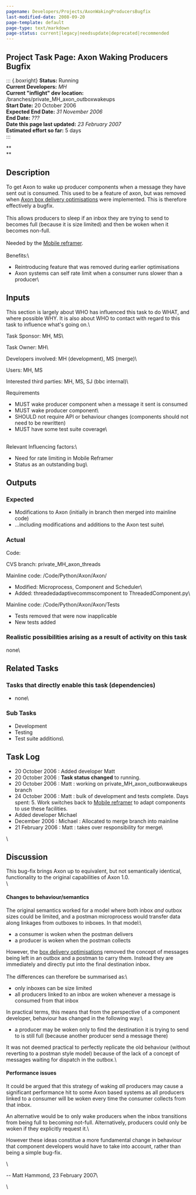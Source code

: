 ```yaml
---
pagename: Developers/Projects/AxonWakingProducersBugfix
last-modified-date: 2008-09-20
page-template: default
page-type: text/markdown
page-status: current|legacy|needsupdate|deprecated|recommended
---
```

Project Task Page: Axon Waking Producers Bugfix 
-----------------------------------------------

::: {.boxright}
**Status:** Running\
**Current Developers:** *MH*\
**Current \"inflight\" dev location:**
/branches/private\_MH\_axon\_outboxwakeups\
**Start Date:** 20 October 2006\
**Expected End Date:** *31 November 2006*\
**End Date:** *???*\
**Date this page last updated:** *23 February 2007*\
**Estimated effort so far:** 5 days\
:::

**\
**

**Description**
---------------

To get Axon to wake up producer components when a message they have sent
out is consumed. This used to be a feature of axon, but was removed when
[Axon box delivery
optimisations](/Developers/Projects/AxonBoxDeliveryOptimisations) were
implemented. This is therefore effectively a bugfix.\
\
This allows producers to sleep if an inbox they are trying to send to
becomes full (because it is size limited) and then be woken when it
becomes non-full.\
\
Needed by the [Mobile reframer](/Developers/Projects/MobileReframer).\
\
Benefits:\

-   Reintroducing feature that was removed during earlier optimisations
-   Axon systems can self rate limit when a consumer runs slower than a
    producer\

Inputs
------

This section is largely about WHO has influenced this task to do WHAT,
and where possible WHY. It is also about WHO to contact with regard to
this task to influence what\'s going on.\

Task Sponsor: MH, MS\

Task Owner: MH\

Developers involved: MH (development), MS (merge)\

Users: MH, MS

Interested third parties: MH, MS, SJ (bbc internal)\

Requirements

-   MUST wake producer component when a message it sent is consumed
-   MUST wake producer component\
-   SHOULD not require API or behaviour changes (components should not
    need to be rewritten)
-   MUST have some test suite coverage\

\
Relevant Influencing factors:\

-   Need for rate limiting in Mobile Reframer
-   Status as an outstanding bug\

Outputs
-------

### Expected

-   Modifications to Axon (initially in branch then merged into mainline
    code)
-   \...including modifications and additions to the Axon test suite\

### Actual

Code:

CVS branch: private\_MH\_axon\_threads

Mainline code: /Code/Python/Axon/Axon/

-   Modified: Microprocess, Component and Scheduler\
-   Added: threadedadaptivecommscomponent to ThreadedComponent.py\

Mainline code: /Code/Python/Axon/Axon/Tests

-   Tests removed that were now inapplicable
-   New tests added

### Realistic possibilities arising as a result of activity on this task

none\

Related Tasks
-------------

### Tasks that directly enable this task (dependencies)

-   none\

### Sub Tasks

-   Development
-   Testing
-   Test suite additions\

Task Log
--------

-   20 October 2006 : Added developer Matt
-   20 October 2006 : **Task status changed** to running.
-   20 October 2006 : Matt : working on private\_MH\_axon\_outboxwakeups
    branch
-   24 October 2006 : Matt : bulk of development and tests complete.
    Days spent: 5. Work switches back to [Mobile
    reframer](/Developers/Projects/MobileReframer) to adapt components
    to use these facilities.
-   Added developer Michael
-   December 2006 : Michael : Allocated to merge branch into mainline
-   21 February 2006 : Matt : takes over responsibility for merge\

\

Discussion
----------

This bug-fix brings Axon up to equivalent, but not semantically
identical, functionality to the original capabilities of Axon 1.0.\
\

#### Changes to behaviour/semantics

The original semantics worked for a model where both inbox *and* outbox
sizes could be limited, and a postman microprocess would transfer data
along linkages from outboxes to inboxes. In that model:\

-   a consumer is woken when the postman delivers
-   a producer is woken when the postman collects

However, the [box delivery
optimisations](/Developers/Projects/AxonBoxDeliveryOptimisations)
removed the concept of messages being left in an outbox and a postman to
carry them. Instead they are immediately and directly put into the final
destination inbox.\
\
The differences can therefore be summarised as:\

-   only inboxes can be size limited
-   all producers linked to an inbox are woken whenever a message is
    consumed from that inbox

In practical terms, this means that from the perspective of a component
developer, behaviour has changed in the following way:\

-   a producer may be woken only to find the destination it is trying to
    send to is still full (because another producer send a message
    there)

It was not deemed practical to perfectly replicate the old behaviour
(without reverting to a postman style model) because of the lack of a
concept of messages waiting for dispatch in the outbox.\

#### Performance issues 

It could be argued that this strategy of waking *all* producers may
cause a significant performance hit to some Axon based systems as all
producers linked to a consumer will be woken every time the consumer
collects from that inbox.

An alternative would be to only wake producers when the inbox
transitions from being full to becoming not-full. Alternatively,
producers could only be woken if they explicitly request it.\

However these ideas constitue a more fundamental change in behaviour
that component developers would have to take into account, rather than
being a simple bug-fix.

\

\-- Matt Hammond, 23 February 2007\

\
